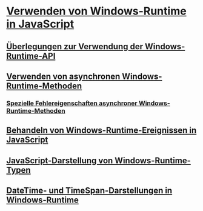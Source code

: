 # [Verwenden von Windows-Runtime in JavaScript](using-the-windows-runtime-in-javascript.md)
## [Überlegungen zur Verwendung der Windows-Runtime-API](considerations-when-using-the-windows-runtime-api.md)
## [Verwenden von asynchronen Windows-Runtime-Methoden](using-windows-runtime-asynchronous-methods.md)
### [Spezielle Fehlereigenschaften asynchroner Windows-Runtime-Methoden](special-error-properties-from-asynchronous-windows-runtime-methods.md)
## [Behandeln von Windows-Runtime-Ereignissen in JavaScript](handling-windows-runtime-events-in-javascript.md)
## [JavaScript-Darstellung von Windows-Runtime-Typen](javascript-representation-of-windows-runtime-types.md)
## [DateTime- und TimeSpan-Darstellungen in Windows-Runtime](windows-runtime-datetime-and-timespan-representations.md)
